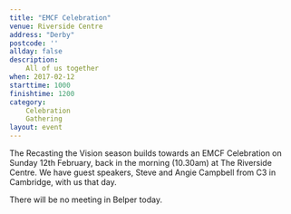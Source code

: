 ```yaml
---
title: "EMCF Celebration"
venue: Riverside Centre
address: "Derby"
postcode: ''
allday: false
description: 
    All of us together
when: 2017-02-12
starttime: 1000
finishtime: 1200
category:
    Celebration
    Gathering
layout: event
---
```

The Recasting the Vision season builds towards an EMCF Celebration on Sunday 12th February, back in the morning (10.30am) at The Riverside Centre. We have guest speakers, Steve and Angie Campbell from C3 in Cambridge, with us that day.

There will be no meeting in Belper today.